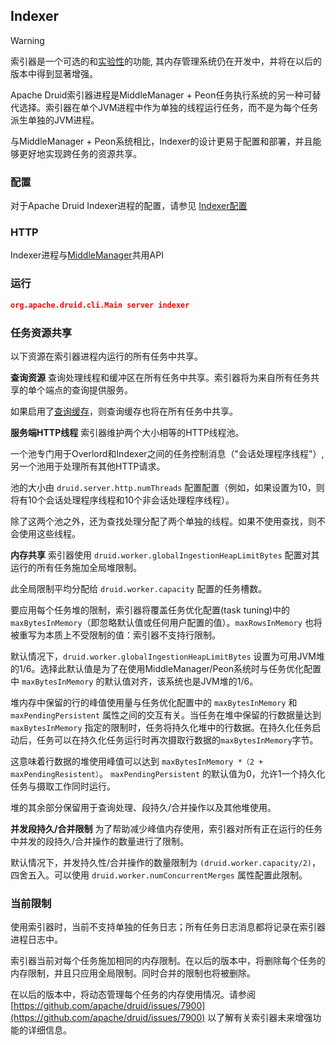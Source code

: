 <!-- toc -->

<script async src="https://pagead2.googlesyndication.com/pagead/js/adsbygoogle.js"></script>
<ins class="adsbygoogle"
     style="display:block; text-align:center;"
     data-ad-layout="in-article"
     data-ad-format="fluid"
     data-ad-client="ca-pub-8828078415045620"
     data-ad-slot="7586680510"></ins>
<script>
     (adsbygoogle = window.adsbygoogle || []).push({});
</script>

## Indexer

> [!WARNING]
> 索引器是一个可选的和[实验性](../Development/experimental.md)的功能, 其内存管理系统仍在开发中，并将在以后的版本中得到显著增强。

Apache Druid索引器进程是MiddleManager + Peon任务执行系统的另一种可替代选择。索引器在单个JVM进程中作为单独的线程运行任务，而不是为每个任务派生单独的JVM进程。

与MiddleManager + Peon系统相比，Indexer的设计更易于配置和部署，并且能够更好地实现跨任务的资源共享。

### 配置
对于Apache Druid Indexer进程的配置，请参见 [Indexer配置](../Configuration/configuration.md#Indexer)

### HTTP
Indexer进程与[MiddleManager](../Operations/api.md#MiddleManager)共用API

### 运行
```json
org.apache.druid.cli.Main server indexer
```

### 任务资源共享

以下资源在索引器进程内运行的所有任务中共享。

**查询资源**
查询处理线程和缓冲区在所有任务中共享。索引器将为来自所有任务共享的单个端点的查询提供服务。

如果启用了[查询缓存](../Configuration/configuration.md)，则查询缓存也将在所有任务中共享。

**服务端HTTP线程**
索引器维护两个大小相等的HTTP线程池。

一个池专门用于Overlord和Indexer之间的任务控制消息（"会话处理程序线程"）, 另一个池用于处理所有其他HTTP请求。

池的大小由 `druid.server.http.numThreads` 配置配置（例如，如果设置为10，则将有10个会话处理程序线程和10个非会话处理程序线程）。

除了这两个池之外，还为查找处理分配了两个单独的线程。如果不使用查找，则不会使用这些线程。

**内存共享**
索引器使用 `druid.worker.globalIngestionHeapLimitBytes` 配置对其运行的所有任务施加全局堆限制。

此全局限制平均分配给 `druid.worker.capacity` 配置的任务槽数。

要应用每个任务堆的限制，索引器将覆盖任务优化配置(task tuning)中的 `maxBytesInMemory`（即忽略默认值或任何用户配置的值）。`maxRowsInMemory` 也将被重写为本质上不受限制的值：索引器不支持行限制。

默认情况下，`druid.worker.globalIngestionHeapLimitBytes` 设置为可用JVM堆的1/6。选择此默认值是为了在使用MiddleManager/Peon系统时与任务优化配置中 `maxBytesInMemory` 的默认值对齐，该系统也是JVM堆的1/6。

堆内存中保留的行的峰值使用量与任务优化配置中的 `maxBytesInMemory` 和 `maxPendingPersistent` 属性之间的交互有关。当任务在堆中保留的行数据量达到 `maxBytesInMemory` 指定的限制时，任务将持久化堆中的行数据。在持久化任务启动后，任务可以在持久化任务运行时再次摄取行数据的`maxBytesInMemory`字节。

这意味着行数据的堆使用峰值可以达到 `maxBytesInMemory *（2 + maxPendingResistent）`。 `maxPendingPersistent` 的默认值为0，允许1一个持久化任务与摄取工作同时运行。

堆的其余部分保留用于查询处理、段持久/合并操作以及其他堆使用。

**并发段持久/合并限制**
为了帮助减少峰值内存使用，索引器对所有正在运行的任务中并发的段持久/合并操作的数量进行了限制。

默认情况下，并发持久性/合并操作的数量限制为 `(druid.worker.capacity/2)`，四舍五入。可以使用 `druid.worker.numConcurrentMerges` 属性配置此限制。

### 当前限制
使用索引器时，当前不支持单独的任务日志；所有任务日志消息都将记录在索引器进程日志中。

索引器当前对每个任务施加相同的内存限制。在以后的版本中，将删除每个任务的内存限制，并且只应用全局限制。同时合并的限制也将被删除。

在以后的版本中，将动态管理每个任务的内存使用情况。请参阅 [https://github.com/apache/druid/issues/7900](https://github.com/apache/druid/issues/7900) 以了解有关索引器未来增强功能的详细信息。

